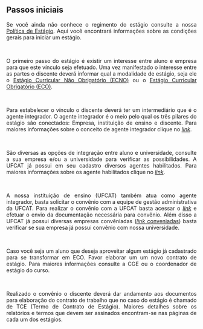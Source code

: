 ## Passos iniciais

<p align="justify">Se você ainda não conhece o regimento do estágio consulte a nossa <a href="https://wmpjrufg.github.io/ESTAGIO-CIVIL-UFCAT/001-POLITICA.html" target="_blank">Política de Estágio</a>. Aqui você encontrará informações sobre as condições gerais para iniciar um estágio.</p><br>

<p align="justify">O primeiro passo do estágio é existir um interesse entre aluno e empresa para que este vínculo seja efetuado. Uma vez manifestado o interesse entre as partes o discente deverá informar qual a modalidade de estágio, seja ele o <a href="https://wmpjrufg.github.io/ESTAGIO-CIVIL-UFCAT/003-ECNO.html" target="_blank">Estágio Curricular Não Obrigatório (ECNO)</a> ou o <a href="https://wmpjrufg.github.io/ESTAGIO-CIVIL-UFCAT/004-ECO.html" target="_blank">Estágio Curricular Obrigatório (ECO)</a>.</p><br>

  
<p align="justify">Para estabelecer o vínculo o discente deverá ter um intermediário que é o agente integrador. O agente integrador é o meio pelo qual os três pilares do estágio são conectados: Empresa, instituição de ensino e discente. Para maiores informações sobre o conceito de agente integrador clique no <a href="https://www.cieepr.org.br/o-que-e-um-agente-de-integracao-e-qual-o-seu-papel-junto-as-empresas-e-estudantes/#:~:text=Visando%20realizar%20a%20ponte%20entre,as%20empresas%20quanto%20para%20os"
target="_blank"><i>link</i></a>.</p><br>

  
<p align="justify">São diversas as opções de integração entre aluno e universidade, consulte a sua empresa e/ou a universidade para verificar as possibilidades. A UFCAT já possui em seu cadastro diversos agentes habilitados. Para maiores informações sobre os agente habilitados clique no <a href="https://estagio.catalao.ufg.br/p/37440-agentes-de-integracao-ufcat" target="_blank"><i>link</i></a>.</p><br>
  
  
<p align="justify">A nossa instituição de ensino (UFCAT) também atua como agente integrador, basta solicitar o convênio com a equipe de gestão administrativa da UFCAT. Para realizar o convênio com a UFCAT basta acessar o <a href="https://estagio.catalao.ufg.br/p/37376-documentacao" target="_blank"><i>link</i></a> e efetuar o envio da documentação necessária para convênio. Além disso a UFCAT já possui diversas empresas convêniadas (<a href="https://estagio.catalao.ufg.br/p/40059-convenios" target="_blank"><i>link</i> conveniadas</a>) basta verificar se sua empresa já possui convênio com nossa universidade.</p><br>


<p align="justify">Caso você seja um aluno que deseja aproveitar algum estágio já cadastrado para se transformar em ECO. Favor elaborar um um novo contrato de estágio. Para maiores informações consulte a CGE ou o coordenador de estágio do curso.</p><br>


<p align="justify">Realizado o convênio o discente deverá dar andamento aos documentos para elaboração do contrato de trabalho que no caso do estágio é chamado de TCE (Termo de Contrato de Estágio). Maiores detalhes sobre os relatórios e termos que devem ser assinados encontram-se nas páginas de cada um dos estágios.</p><br>